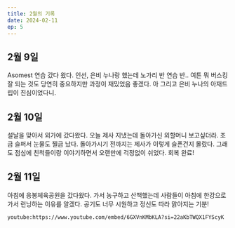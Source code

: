 ```yaml
---
title: 2월의 기록
date: 2024-02-11
ep: 5
---
```


## 2월 9일

Asomest 연습 갔다 왔다. 인선, 은비 누나랑 했는데 노가리 반 연습 반.. 여튼 뭐 버스킹 잘 되는 것도 당연히 중요하지만 과정이 재밌었음 좋겠다. 아 그리고 은비 누나의 아재드립이 진심이었다니.

## 2월 10일

설날을 맞아서 외가에 갔다왔다. 오늘 제사 지냈는데 돌아가신 외할머니 보고싶더라. 조금 슬퍼서 눈물도 찔금 났다. 돌아가시기 전까지는 제사가 이렇게 슬픈건지 몰랐다. 그래도 점심에 친척들이랑 이야기하면서 오랜만에 걱정없이 쉬었다. 회복 완료!

## 2월 11일

아침에 응봉체육공원을 갔다왔다. 가서 농구하고 산책했는데 사람들이 아침에 한강으로 가서 런닝하는 이유를 알겠다. 공기도 너무 시원하고 정신도 따라 맑아지는 기분!

`youtube:https://www.youtube.com/embed/6GXVnKMbKLA?si=22aKbTWQX1FYScyK`
